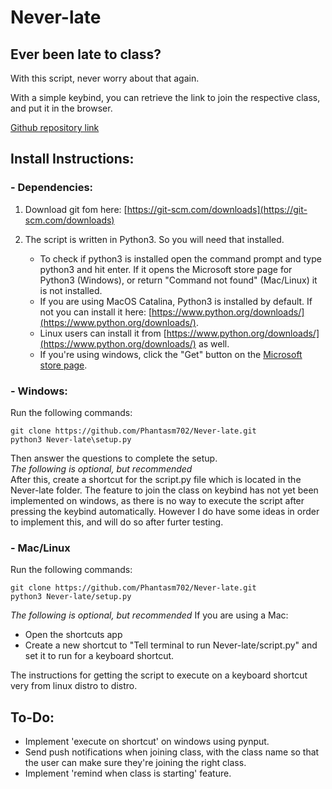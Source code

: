 # Never-late

## Ever been late to class?  
With this script, never worry about that again.  

With a simple keybind, you can retrieve the link to join the respective class, and put it in the browser.  

[Github repository link](https://github.com/Phantasm702/Never-late)  

## Install Instructions:  
### - Dependencies:  
1. Download git fom here: [https://git-scm.com/downloads](https://git-scm.com/downloads)  
2. The script is written in Python3. So you will need that installed.  

    - To check if python3 is installed open the command prompt and type python3 and hit enter. If it opens the Microsoft store page for Python3 (Windows), or return "Command not found" (Mac/Linux) it is not installed.  
    - If you are using MacOS Catalina, Python3 is installed by default. If not you can install it here: [https://www.python.org/downloads/](https://www.python.org/downloads/).  
    - Linux users can install it from [https://www.python.org/downloads/](https://www.python.org/downloads/) as well.  
    - If you're using windows, click the "Get" button on the [Microsoft store page](https://www.microsoft.com/en-in/p/python-39/9p7qfqmjrfp7?activetab=pivot:overviewtab).  

### - Windows:
Run the following commands:
```
git clone https://github.com/Phantasm702/Never-late.git
python3 Never-late\setup.py 
```
Then answer the questions to complete the setup.  
*The following is optional, but recommended*  
After this, create a shortcut for the script.py file which is located in the Never-late folder.
The feature to join the class on keybind has not yet been implemented on windows, as there is no way to execute the script after pressing the keybind automatically.
However I do have some ideas in order to implement this, and will do so after furter testing.

### - Mac/Linux
Run the following commands:
```
git clone https://github.com/Phantasm702/Never-late.git
python3 Never-late/setup.py
```
*The following is optional, but recommended*
If you are using a Mac:
- Open the shortcuts app
- Create a new shortcut to "Tell terminal to run Never-late/script.py" and set it to run for a keyboard shortcut.

The instructions for getting the script to execute on a keyboard shortcut very from linux distro to distro.


## To-Do:
- Implement 'execute on shortcut' on windows using pynput.  
- Send push notifications when joining class, with the class name so that the user can make sure they're joining the right class.  
- Implement 'remind when class is starting' feature.  
